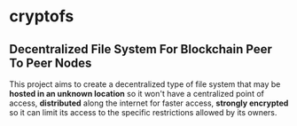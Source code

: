 # cryptofs
## Decentralized File System For Blockchain Peer To Peer Nodes

This project aims to create a decentralized type of file system that may be __hosted in an unknown location__ so it won't have a centralized point of access, __distributed__ along the internet for faster access, __strongly encrypted__ so it can limit its access to the specific restrictions allowed by its owners. 


